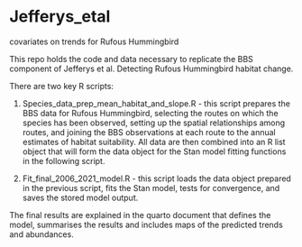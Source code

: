 # Jefferys_etal

covariates on trends for Rufous Hummingbird

This repo holds the code and data necessary to replicate the BBS component of Jefferys et al. Detecting Rufous Hummingbird habitat change.

There are two key R scripts:

1.  Species_data_prep_mean_habitat_and_slope.R - this script prepares the BBS data for Rufous Hummingbird, selecting the routes on which the species has been observed, setting up the spatial relationships among routes, and joining the BBS observations at each route to the annual estimates of habitat suitability. All data are then combined into an R list object that will form the data object for the Stan model fitting functions in the following script.

2.  Fit_final_2006_2021_model.R - this script loads the data object prepared in the previous script, fits the Stan model, tests for convergence, and saves the stored model output.

The final results are explained in the quarto document that defines the model, summarises the results and includes maps of the predicted trends and abundances.
